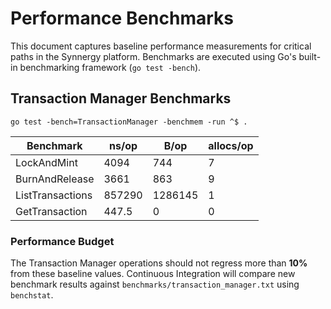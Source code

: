 # Performance Benchmarks

This document captures baseline performance measurements for critical paths in the Synnergy platform. Benchmarks are executed using Go's built-in benchmarking framework (`go test -bench`).

## Transaction Manager Benchmarks

```
go test -bench=TransactionManager -benchmem -run ^$ .
```

| Benchmark | ns/op | B/op | allocs/op |
|-----------|-------|------|-----------|
| LockAndMint | 4094 | 744 | 7 |
| BurnAndRelease | 3661 | 863 | 9 |
| ListTransactions | 857290 | 1286145 | 1 |
| GetTransaction | 447.5 | 0 | 0 |

### Performance Budget

The Transaction Manager operations should not regress more than **10%** from these baseline values. Continuous Integration will compare new benchmark results against `benchmarks/transaction_manager.txt` using `benchstat`.

